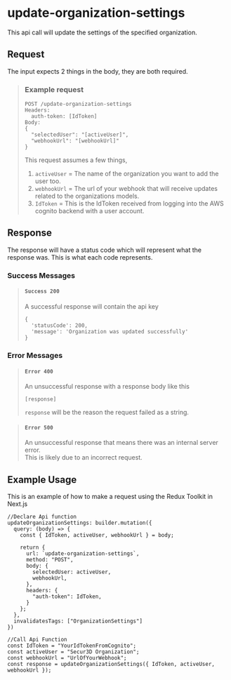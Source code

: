 # update-organization-settings

This api call will update the settings of the specified organization.  

## Request

The input expects 2 things in the body, they are both required.  

> ### Example request
>
>     
>     POST /update-organization-settings
>     Headers:
>       auth-token: [IdToken]
>     Body:
>     {
>       "selectedUser": "[activeUser]",
>       "webhookUrl": "[webhookUrl]"
>     }
> This request assumes a few things,
> 1. ``activeUser`` = The name of the organization you want to add the user too.  
> 2. ``webhookUrl`` = The url of your webhook that will receive updates related to the organizations models.  
> 3. ``IdToken`` = This is the IdToken received from logging into the AWS     cognito backend with a user account.

## Response

The response will have a status code which will represent what the response was. This is what each code represents.

### Success Messages

> #### ``Success 200``
> A successful response will contain the api key
>
>     {
>       'statusCode': 200,
>       'message': 'Organization was updated successfully'
>     }

### Error Messages

> #### ``Error 400``
> An unsuccessful response with a response body like this
>
>     [response]
> ``response`` will be the reason the request failed as a string.

> #### ``Error 500``
> An unsuccessful response that means there was an internal server error.  
> This is likely due to an incorrect request.

## Example Usage

This is an example of how to make a request using the Redux Toolkit in Next.js

    //Declare Api function
    updateOrganizationSettings: builder.mutation({
      query: (body) => {
        const { IdToken, activeUser, webhookUrl } = body;

        return {
          url: `update-organization-settings`,
          method: "POST",
          body: {
            selectedUser: activeUser,
            webhookUrl,
          },
          headers: {
            "auth-token": IdToken,
          }
        };
      },
      invalidatesTags: ["OrganizationSettings"]
    })

    //Call Api Function
    const IdToken = "YourIdTokenFromCognito";
    const activeUser = "Secur3D Organization";
    const webhookUrl = "UrlOfYourWebhook";
    const response = updateOrganizationSettings({ IdToken, activeUser, webhookUrl });